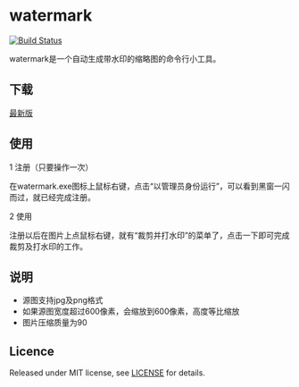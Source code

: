 # watermark

[![Build Status](https://www.travis-ci.org/zs5460/watermark.svg?branch=master)](https://www.travis-ci.org/zs5460/watermark)

watermark是一个自动生成带水印的缩略图的命令行小工具。

## 下载

[最新版](https://github.com/zs5460/watermark/releases/latest)

## 使用

1 注册（只要操作一次）

在watermark.exe图标上鼠标右键，点击“以管理员身份运行”，可以看到黑窗一闪而过，就已经完成注册。

2 使用

注册以后在图片上点鼠标右键，就有“裁剪并打水印”的菜单了，点击一下即可完成裁剪及打水印的工作。

## 说明

* 源图支持jpg及png格式
* 如果源图宽度超过600像素，会缩放到600像素，高度等比缩放
* 图片压缩质量为90

## Licence

Released under MIT license, see [LICENSE](LICENSE) for details.
